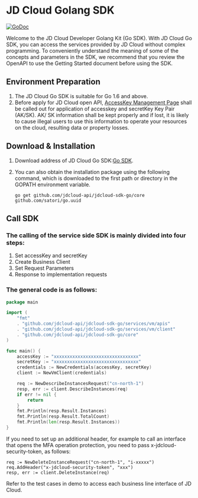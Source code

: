 
# JD Cloud Golang SDK

[![GoDoc](https://godoc.org/github.com/jdcloud-api/jdcloud-sdk-go?status.svg)](https://godoc.org/github.com/jdcloud-api/jdcloud-sdk-go)

Welcome to the JD Cloud Developer Golang Kit (Go SDK). With JD Cloud Go SDK, you can access the services provided by JD Cloud without complex programming.
To conveniently understand the meaning of some of the concepts and parameters in the SDK, we recommend that you review the OpenAPI to use the Getting Started document before using the SDK.

## Environment Preparation
1. The JD Cloud Go SDK is suitable for Go 1.6 and above.
2. Before apply for JD Cloud open API, [AccessKey Management Page](https://uc.jdcloud.com/accesskey/index) shall be called out for application of accesskey and secretKey Key Pair (AK/SK). AK/ SK information shall be kept properly and if lost, it is likely to cause illegal users to use this information to operate your resources on the cloud, resulting data or property losses.

## Download & Installation
1. Download address of JD Cloud Go SDK:[Go SDK](https://github.com/jdcloud-api/jdcloud-sdk-go).
2. You can also obtain the installation package using the following command, which is downloaded to the first path or directory in the GOPATH environment variable.

    `go get github.com/jdcloud-api/jdcloud-sdk-go/core github.com/satori/go.uuid`

## Call SDK
### The calling of the service side SDK is mainly divided into four steps:
1. Set accessKey and secretKey
2. Create Business Client
3. Set Request Parameters
4. Response to implementation requests

### The general code is as follows:
``` go
package main

import (
	"fmt"
  	. "github.com/jdcloud-api/jdcloud-sdk-go/services/vm/apis"
	. "github.com/jdcloud-api/jdcloud-sdk-go/services/vm/client"
	. "github.com/jdcloud-api/jdcloud-sdk-go/core"
)

func main() {
	accessKey := "xxxxxxxxxxxxxxxxxxxxxxxxxxxxxxxx"
	secretKey := "xxxxxxxxxxxxxxxxxxxxxxxxxxxxxxxx"
	credentials := NewCredentials(accessKey, secretKey)
	client := NewVmClient(credentials)

	req := NewDescribeInstancesRequest("cn-north-1")
	resp, err := client.DescribeInstances(req)
	if err != nil {
		return
	}
	fmt.Println(resp.Result.Instances)
	fmt.Println(resp.Result.TotalCount)
	fmt.Println(len(resp.Result.Instances))
}
```
If you need to set up an additional header, for example to call an interface that opens the MFA operation protection, you need to pass x-jdcloud-security-token, as follows:
```
req := NewDeleteInstanceRequest("cn-north-1", "i-xxxxx")
req.AddHeader("x-jdcloud-security-token", "xxx")
resp, err := client.DeleteInstance(req)
```
Refer to the test cases in demo to access each business line interface of JD Cloud.
